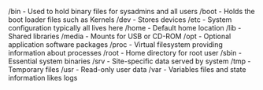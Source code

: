 /bin - Used to hold binary files for sysadmins and all users
/boot - Holds the boot loader files such as Kernels
/dev - Stores devices
/etc - System configuration typically all lives here
/home - Default home location
/lib - Shared libraries
/media - Mounts for USB or CD-ROM
/opt - Optional application software packages
/proc - Virtual filesystem providing information about processes
/root - Home directory for root user
/sbin - Essential system binaries
/srv - Site-specific data served by system
/tmp - Temporary files
/usr - Read-only user data
/var - Variables files and state information likes logs
